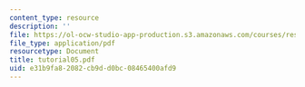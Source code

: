 ```yaml
---
content_type: resource
description: ''
file: https://ol-ocw-studio-app-production.s3.amazonaws.com/courses/res-18-002-introduction-to-matlab-spring-2008/e31b9fa82082cb9dd0bc08465400afd9_tutorial05.pdf
file_type: application/pdf
resourcetype: Document
title: tutorial05.pdf
uid: e31b9fa8-2082-cb9d-d0bc-08465400afd9
---
```


